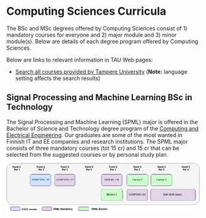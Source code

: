 # Computing Sciences Curricula
The BSc and MSc degrees offered by Computing Sciences consist of 1) mandatory courses for everyone and 2) major module and 3) minor module(s). Below are details of each degree program offered by Computing Sciences.

Below are links to relevant information in TAU Web pages:

 - [Search all courses provided by Tampere University](https://www.tuni.fi/studentsguide/curriculum/course-units) (**Note:** language setting affects the search results)

## Signal Processing and Machine Learning BSc in Technology

The Signal Processing and Machine Learning (SPML) major is offered in the Bachelor of Science and Technology degree program of the [Computing and Electrical Engineering](https://www.tuni.fi/en/study-with-us/science-and-engineering-computing-and-electrical-engineering). Our graduates are some of the most wanted in Finnish IT and EE companies and research institutions. The SPML major consists of three mandatory courses (tot 15 cr) and 15 cr that can be selected from the suggested courses or by personal study plan.

![SPML BSc structure](assets/SPML_BSc_FIN_structure.png)
